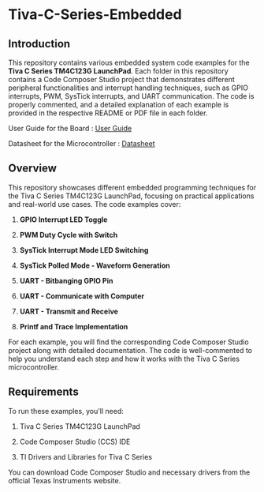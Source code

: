 # Tiva-C-Series-Embedded

## Introduction
This repository contains various embedded system code examples for the **Tiva C Series TM4C123G LaunchPad**. Each folder in this repository contains a Code Composer Studio project that demonstrates different peripheral functionalities and interrupt handling techniques, such as GPIO interrupts, PWM, SysTick interrupts, and UART communication. The code is properly commented, and a detailed explanation of each example is provided in the respective README or PDF file in each folder.

User Guide for the Board : [User Guide](https://www.ti.com/lit/ug/spmu296/spmu296.pdf?ts=1736509079750])

Datasheet for the Microcontroller : [Datasheet](https://www.ti.com/lit/ds/symlink/tm4c123gh6pm.pdf) 

## Overview
This repository showcases different embedded programming techniques for the Tiva C Series TM4C123G LaunchPad, focusing on practical applications and real-world use cases. The code examples cover:

1. **GPIO Interrupt LED Toggle** 

2. **PWM Duty Cycle with Switch** 

3. **SysTick Interrupt Mode LED Switching**
   
4. **SysTick Polled Mode - Waveform Generation**
   
5. **UART - Bitbanging GPIO Pin**
    
6. **UART - Communicate with Computer**
    
7. **UART - Transmit and Receive**
    
8. **Printf and Trace Implementation**

For each example, you will find the corresponding Code Composer Studio project along with detailed documentation. The code is well-commented to help you understand each step and how it works with the Tiva C Series microcontroller.


## Requirements
To run these examples, you'll need:

1. Tiva C Series TM4C123G LaunchPad

2. Code Composer Studio (CCS) IDE

3. TI Drivers and Libraries for Tiva C Series

You can download Code Composer Studio and necessary drivers from the official Texas Instruments website.
